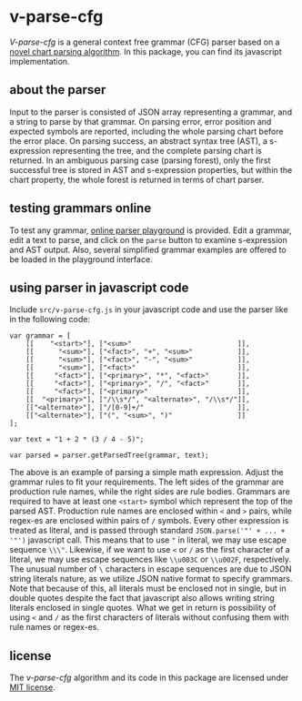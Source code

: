 # v-parse-cfg

*V-parse-cfg* is a general context free grammar (CFG) parser based on a [novel chart parsing algorithm](v-parse-cfg.md). In this package, you can find its javascript implementation.

## about the parser

Input to the parser is consisted of JSON array representing a grammar, and a string to parse by that grammar. On parsing error, error position and expected symbols are reported, including the whole parsing chart before the error place. On parsing success, an abstract syntax tree (AST), a s-expression representing the tree, and the complete parsing chart is returned. In an ambiguous parsing case (parsing forest), only the first successful tree is stored in AST and s-expression properties, but within the chart property, the whole forest is returned in terms of chart parser.

## testing grammars online

To test any grammar, [online parser playground](https://contrast-zone.github.io/v-parse-cfg/playground) is provided. Edit a grammar, edit a text to parse, and click on the `parse` button to examine s-expression and AST output. Also, several simplified grammar examples are offered to be loaded in the playground interface.

## using parser in javascript code

Include `src/v-parse-cfg.js` in your javascript code and use the parser like in the following code:

    var grammar = [
        [[    "<start>"], ["<sum>"                          ]],
        [[      "<sum>"], ["<fact>", "+", "<sum>"           ]],
        [[      "<sum>"], ["<fact>", "-", "<sum>"           ]],
        [[      "<sum>"], ["<fact>"                         ]],
        [[     "<fact>"], ["<primary>", "*", "<fact>"       ]],
        [[     "<fact>"], ["<primary>", "/", "<fact>"       ]],
        [[     "<fact>"], ["<primary>"                      ]],
        [[  "<primary>"], ["/\\s*/", "<alternate>", "/\\s*/"]],
        [["<alternate>"], ["/[0-9]+/"                       ]],
        [["<alternate>"], ["(", "<sum>", ")"                ]]
    ];
    
    var text = "1 + 2 * (3 / 4 - 5)";
    
    var parsed = parser.getParsedTree(grammar, text);

The above is an example of parsing a simple math expression. Adjust the grammar rules to fit your requirements. The left sides of the grammar are production rule names, while the right sides are rule bodies. Grammars are required to have at least one `<start>` symbol which represent the top of the parsed AST. Production rule names are enclosed within `<` and `>` pairs, while regex-es are enclosed within pairs of `/` symbols. Every other expression is treated as literal, and is passed through standard `JSON.parse('"' + ... + '"')` javascript call. This means that to use `"` in literal, we may use escape sequence `\\\"`. Likewise, if we want to use `<` or `/` as the first character of a literal, we may use escape sequences like `\\u003C` or `\\u002F`, respectively. The unusual number of `\` characters in escape sequences are due to JSON string literals nature, as we utilize JSON native format to specify grammars. Note that because of this, all literals must be enclosed not in single, but in double quotes despite the fact that javascript also allows writing string literals enclosed in single quotes. What we get in return is possibility of using `<` and `/` as the first characters of literals without confusing them with rule names or regex-es.

## license

The *v-parse-cfg* algorithm and its code in this package are licensed under [MIT license](LICENSE).

